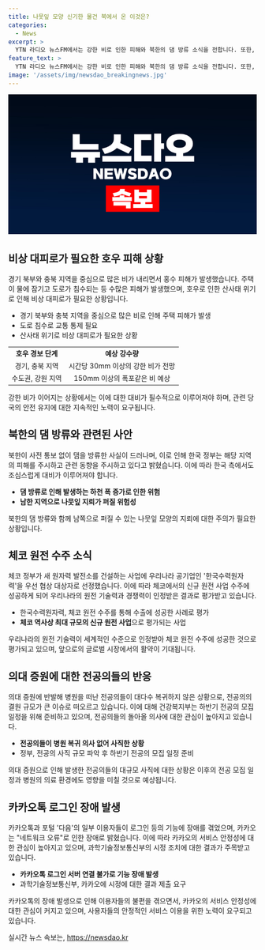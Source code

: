 ```yaml
---
title: 나뭇잎 모양 신기한 물건 북에서 온 이것은?
categories:
  - News
excerpt: >
  YTN 라디오 뉴스FM에서는 강한 비로 인한 피해와 북한의 댐 방류 소식을 전합니다. 또한, 나뭇잎 지뢰 주의와 체코에서의 한국 수력원자력 수주 소식, 의대 증원 이슈, 그리고 카카오톡 로그인 오류에 대한 내용을 다루었습니다. 끝으로는 퀴즈 이벤트로 체코에서의 원전 수주 소식에 관한 문제를 제시했습니다. (150자)
feature_text: >
  YTN 라디오 뉴스FM에서는 강한 비로 인한 피해와 북한의 댐 방류 소식을 전합니다. 또한, 나뭇잎 지뢰 주의와 체코에서의 한국 수력원자력 수주 소식, 의대 증원 이슈, 그리고 카카오톡 로그인 오류에 대한 내용을 다루었습니다. 끝으로는 퀴즈 이벤트로 체코에서의 원전 수주 소식에 관한 문제를 제시했습니다. (150자)
image: '/assets/img/newsdao_breakingnews.jpg'
---
```


<p><img src="/assets/img/newsdao_breakingnews.jpg" alt="firstkoreanews 속보" /></p>

<h2 data-ke-size="size26">비상 대피로가 필요한 호우 피해 상황</h2>

<p data-ke-size="size16">경기 북부와 충북 지역을 중심으로 많은 비가 내리면서 홍수 피해가 발생했습니다. 주택이 물에 잠기고 도로가 침수되는 등 수많은 피해가 발생했으며, 호우로 인한 산사태 위기로 인해 비상 대피로가 필요한 상황입니다.</p>

<ul>
<li>경기 북부와 충북 지역을 중심으로 많은 비로 인해 주택 피해가 발생</li>
<li>도로 침수로 교통 통제 필요</li>
<li>산사태 위기로 비상 대피로가 필요한 상황</li>
</ul>

<table>
  <tr>
    <td style="text-align: center; height: 17px;"><b>호우 경보 단계</b></td>
    <td style="text-align: center; height: 17px;"><b>예상 강수량</b></td>
  </tr>
  <tr>
    <td style="text-align: center; height: 17px;">경기, 충북 지역</td>
    <td style="text-align: center; height: 17px;">시간당 30mm 이상의 강한 비가 전망</td>
  </tr>
  <tr>
    <td style="text-align: center; height: 17px;">수도권, 강원 지역</td>
    <td style="text-align: center; height: 17px;">150mm 이상의 폭포같은 비 예상</td>
  </tr>
</table>

<p data-ke-size="size16">강한 비가 이어지는 상황에서는 이에 대한 대비가 필수적으로 이루어져야 하며, 관련 당국의 안전 유지에 대한 지속적인 노력이 요구됩니다.</p>

<h2 data-ke-size="size26">북한의 댐 방류와 관련된 사안</h2>

<p data-ke-size="size16">북한이 사전 통보 없이 댐을 방류한 사실이 드러나며, 이로 인해 한국 정부는 해당 지역의 피해를 주시하고 관련 동향을 주시하고 있다고 밝혔습니다. 이에 따라 한국 측에서도 조심스럽게 대비가 이루어져야 합니다.</p>

<ul>
<li><b>댐 방류로 인해 발생하는 하천 폭 증가로 인한 위험</b></li>
<li><b>남한 지역으로 나뭇잎 지뢰가 퍼질 위험성</b></li>
</ul>

<p data-ke-size="size16">북한의 댐 방류와 함께 남쪽으로 퍼질 수 있는 나뭇잎 모양의 지뢰에 대한 주의가 필요한 상황입니다.</p>

<h2 data-ke-size="size26">체코 원전 수주 소식</h2>

<p data-ke-size="size16">체코 정부가 새 원자력 발전소를 건설하는 사업에 우리나라 공기업인 '한국수력원자력'을 우선 협상 대상자로 선정했습니다. 이에 따라 체코에서의 신규 원전 사업 수주에 성공하게 되어 우리나라의 원전 기술력과 경쟁력이 인정받은 결과로 평가받고 있습니다.</p>

<ul>
<li>한국수력원자력, 체코 원전 수주를 통해 수출에 성공한 사례로 평가</li>
<li><b>체코 역사상 최대 규모의 신규 원전 사업</b>으로 평가되는 사업</li>
</ul>

<p data-ke-size="size16">우리나라의 원전 기술력이 세계적인 수준으로 인정받아 체코 원전 수주에 성공한 것으로 평가되고 있으며, 앞으로의 글로벌 시장에서의 활약이 기대됩니다.</p>

<h2 data-ke-size="size26">의대 증원에 대한 전공의들의 반응</h2>

<p data-ke-size="size16">의대 증원에 반발해 병원을 떠난 전공의들이 대다수 복귀하지 않은 상황으로, 전공의의 결원 규모가 큰 이슈로 떠오르고 있습니다. 이에 대해 건강복지부는 하반기 전공의 모집 일정을 위해 준비하고 있으며, 전공의들의 돌아올 의사에 대한 관심이 높아지고 있습니다.</p>

<ul>
<li><b>전공의들이 병원 복귀 의사 없어 사직한 상황</b></li>
<li>정부, 전공의 사직 규모 파악 후 하반기 전공의 모집 일정 준비</li>
</ul>

<p data-ke-size="size16">의대 증원으로 인해 발생한 전공의들의 대규모 사직에 대한 상황은 이후의 전공 모집 일정과 병원의 의료 환경에도 영향을 미칠 것으로 예상됩니다.</p>

<h2 data-ke-size="size26">카카오톡 로그인 장애 발생</h2>

<p data-ke-size="size16">카카오톡과 포털 '다음'의 일부 이용자들이 로그인 등의 기능에 장애를 겪었으며, 카카오는 "네트워크 오류"로 인한 장애로 밝혔습니다. 이에 따라 카카오의 서비스 안정성에 대한 관심이 높아지고 있으며, 과학기술정보통신부의 시정 조치에 대한 결과가 주목받고 있습니다.</p>

<ul>
<li><b>카카오톡 로그인 서버 연결 불가로 기능 장애 발생</b></li>
<li>과학기술정보통신부, 카카오에 시정에 대한 결과 제출 요구</li>
</ul>

<p data-ke-size="size16">카카오톡의 장애 발생으로 인해 이용자들의 불편을 겪으면서, 카카오의 서비스 안정성에 대한 관심이 커지고 있으며, 사용자들의 안정적인 서비스 이용을 위한 노력이 요구되고 있습니다.</p>
실시간 뉴스 속보는, <a href="https://newsdao.kr" rel="dofollow">https://newsdao.kr</a>


